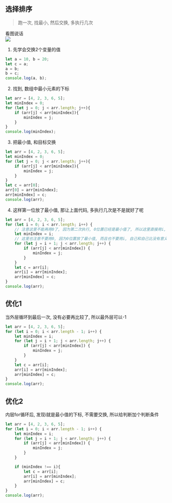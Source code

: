 ## 选择排序
> 跑一次, 找最小, 然后交换, 多执行几次 <br>

看图说话 <br>
![](/webFront/6401.gif) <br>
1. 先学会交换2个变量的值
~~~ js
let a = 10, b = 20;
let c = a;
a = b;
b = c;
console.log(a, b);
~~~
2. 找到, 数组中最小元素的下标
~~~ js
let arr = [4, 2, 3, 6, 5];
let minIndex = 0;
for (let j = 0; j < arr.length; j++){
    if (arr[j] < arr[minIndex]){
        minIndex = j;
    }
}
console.log(minIndex);
~~~
3. 把最小值, 和目标交换
~~~ js
let arr = [4, 2, 3, 6, 5];
let minIndex = 0;
for (let j = 0; j < arr.length; j++){
    if (arr[j] < arr[minIndex]){
        minIndex = j;
    }
}
let c = arr[0];
arr[0] = arr[minIndex];
arr[minIndex] = c;
console.log(arr);
~~~
4. 这样第一位放了最小值, 那让上面代码, 多执行几次是不是就好了呢
~~~ js
let arr = [4, 2, 3, 6, 5];
for (let i = 0; i < arr.length; i++) {
    // 注意这里不能再用0了, 因为第二次执行, 0位置已经是最小值了, 所以这里直接用i, 让索引继续向后
    let minIndex = i;
    // 这里也注意不要用0, 因为0位置放了最小值, 而且也不要用i, 自己和自己比没有意义
    for (let j = i + 1; j < arr.length; j++) {
        if (arr[j] < arr[minIndex]) {
            minIndex = j;
        }
    }
    let c = arr[i];
    arr[i] = arr[minIndex];
    arr[minIndex] = c;
}
console.log(arr);
~~~
## 优化1
当外层循环到最后一次, 没有必要再比较了, 所以最外层可以-1 <br>
``` js
let arr = [4, 2, 3, 6, 5];
for (let i = 0; i < arr.length - 1; i++) {
    let minIndex = i;
    for (let j = i + 1; j < arr.length; j++) {
        if (arr[j] < arr[minIndex]) {
            minIndex = j;
        }
    }
    let c = arr[i];
    arr[i] = arr[minIndex];
    arr[minIndex] = c;
}
console.log(arr);
```
## 优化2
内层for循环后, 发现i就是最小值的下标, 不需要交换, 所以给判断加个判断条件 <br>
~~~ js
let arr = [4, 2, 3, 6, 5];
for (let i = 0; i < arr.length - 1; i++) {
    let minIndex = i;
    for (let j = i + 1; j < arr.length; j++) {
        if (arr[j] < arr[minIndex]) {
            minIndex = j;
        }
    }

    if (minIndex !== i){
        let c = arr[i];
        arr[i] = arr[minIndex];
        arr[minIndex] = c;
    }
}
console.log(arr);
~~~
